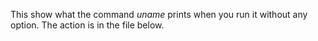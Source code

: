 This show what the command *uname* prints when you run it without any option.
The action is in the file below. 
